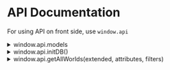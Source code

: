 # API Documentation

For using API on front side, use `window.api`

<details><summary>window.api.models</summary>

Carries all informations about the models

```json
{
  <Structure>
  "ModelName" : {
    "attributes": {"attribute":{"property":<value>}},
    "associations": ["associationName"]
  },
  <Example>
  "WorldModel" : {
    "attributes": {
        "id": {
            "type": "integer",
            "primaryKey": true,
            "autoIncrement": true
        },
        "name": {
            "type": "string",
            "allowNull": false,
            "unique": true
        },
        "description": {
            "type": "text"
        },
        "imageURL": {
            "type": "string"
        }
    },
    "associations": [
        "tags"
    ]
  }
}
```

</details>

<details><summary>window.api.initDB()</summary>

This function is here to create fixtures into DB.<br/>
**WARNING**: It will recreate ALL the DB structure and reset all the data to basic ones, be sure of what you are doing using it !

- return: nothing
- errors: sqlite errors

</details>

<details><summary>window.api.getAllWorlds(extended, attributes, filters)</summary>

- Parameters:

  - extended:
    An array of associations, found in the window.api.models models available.

  - attributes:
    An array of object with attributes we select for each model, found in the window.api.models models available

  - filters:
    An array of filters (e.g. WHERE clauses) for the query that'll be executed.
    - logic : Logic applied to the sub-filters array if there is one.
    - value : comparison value of the filter
    - model : The model name
    - attribute : the model target attribute
    - operator : SQL operator
    - filters: array of filters

EXAMPLE :

- All worlds with tags :
  `getAllWorlds(["tags"])`
- All worlds IDs :
  `getAllWorlds(null,[model: "WorldModel", attributes: ["id"]])`
- All worlds with id>2 AND (tag=="ff" OR tag=="dystopie"):
  ```javascript
  getAllWorlds(["tags"], null, [
    {
      model: "WorldTag",
      attribute: "id",
      value: 2,
      operator: ">",
    },
    {
      logic: "OR",
      filters: [
        {
          model: "TagModel",
          attribute: "tag",
          value: "ff",
          operator: "=",
        },
        {
          model: "TagModel",
          attribute: "tag",
          value: "dystopie",
          operator: "=",
        },
      ],
    },
  ]);
  ```
- Return: World array
- errors: sqlite errors | bad parameters format errors
</details>
